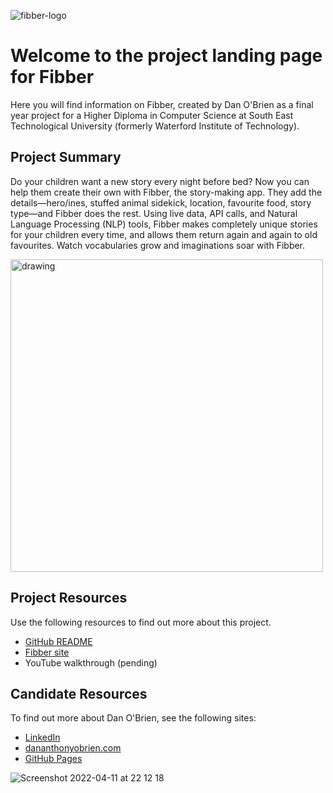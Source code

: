 ![fibber-logo](https://user-images.githubusercontent.com/59654922/163883022-48e42b0f-3491-49b7-badd-9a5fcfbf1d94.png)


# Welcome to the project landing page for Fibber

Here you will find information on Fibber, created by Dan O'Brien as a final year project for a Higher Diploma in Computer Science at South East Technological University (formerly Waterford Institute of Technology). 

## Project Summary
Do your children want a new story every night before bed? Now you can help them create their own with Fibber, the story-making app. They add the details—hero/ines, stuffed animal sidekick, location, favourite food, story type—and Fibber does the rest. Using live data, API calls, and Natural Language Processing (NLP) tools, Fibber makes completely unique stories for your children every time, and allows them return again and again to old favourites. Watch vocabularies grow and imaginations soar with Fibber.

<img src="https://user-images.githubusercontent.com/59654922/163883060-9d6d8b61-8217-4a02-be4e-e62d8c10a849.png" alt="drawing" width="500"/>
  

## Project Resources
Use the following resources to find out more about this project.
- [GitHub README](https://github.com/dananthonyobrien/fibber/blob/development/Edgeworth/README.md)
- [Fibber site](https://fibbergenerator.herokuapp.com/)
- YouTube walkthrough (pending)

## Candidate Resources
To find out more about Dan O'Brien, see the following sites:
- [LinkedIn](https://www.linkedin.com/in/dan-a-o-brien/)
- [dananthonyobrien.com](https://dananthonyobrien.com/)
- [GitHub Pages](https://dananthonyobrien.github.io/site/)

![Screenshot 2022-04-11 at 22 12 18](https://user-images.githubusercontent.com/59654922/164088241-dea1f2ad-5702-4173-a55b-a04f5f226199.png)

